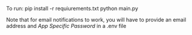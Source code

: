 To run:
pip install -r requiurements.txt
python main.py

Note that for email notifications to work, you will have to provide an email address and *App Specific Password* in a .env file
